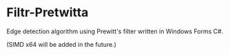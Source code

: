 # Filtr-Pretwitta
Edge detection algorithm using Prewitt's filter written in Windows Forms C#.

(SIMD x64 will be added in the future.)
